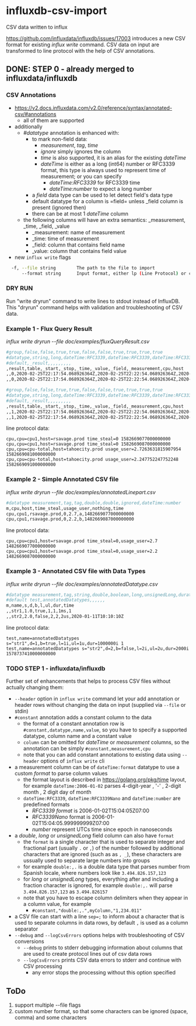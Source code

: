 # influxdb-csv-import
CSV data written to influx

https://github.com/influxdata/influxdb/issues/17003 introduces a new CSV format for existing _influx write_ command.  CSV data on input are transformed to line protocol with the help of CSV annotations.

## DONE: STEP 0 - already merged to influxdata/influxdb
### CSV Annotations
* https://v2.docs.influxdata.com/v2.0/reference/syntax/annotated-csv/#annotations
   * all of them are supported
* additionally
   * *#datatype* annotation is enhanced with:
      * to mark non-field data: 
          * _measurement_, _tag_, _time_
          * _ignore_ simply ignores the column
          * _time_ is also supported, it is an alias for the existing _dateTime_
          * _dateTime_ is either as a long (int64) number or RFC3339 format, this type is always used to represent time of measurement; or you can specify
             * _dateTime:RFC3339_ for RFC3339 time
             * _dateTime:number_ to expect a long number
      * a _field_ data type can be used to let detect field's data type
      * default datatype for a column is =field= unless _field column is present (ignored then)
      * there can be at most 1 _dateTime_ column
   * the following columns will have an extra semantics: _measurement, _time, _field, _value
      * _measurement:  name of measurement
      * _time: time of measurement
      * _field: column that contains field name
      * _value: column that contains field value
* new `influx write` flags
```sh
  -f, --file string        The path to the file to import
      --format string      Input format, either lp (Line Protocol) or csv (Comma Separated Values). Defaults to lp unless '.csv' extension
```  
### DRY RUN
Run "write dryrun" command to write lines to stdout instead of InfluxDB. This "dryrun" command helps with validation and troubleshooting of CSV data.

### Example 1 - Flux Query Result
*influx write dryrun --file doc/examples/fluxQueryResult.csv*

```bash
#group,false,false,true,true,false,false,true,true,true,true
#datatype,string,long,dateTime:RFC3339,dateTime:RFC3339,dateTime:RFC3339,double,string,string,string,string
#default,_result,,,,,,,,,
,result,table,_start,_stop,_time,_value,_field,_measurement,cpu,host
,,0,2020-02-25T22:17:54.068926364Z,2020-02-25T22:22:54.068926364Z,2020-02-25T22:17:57Z,0,time_steal,cpu,cpu1,rsavage.prod
,,0,2020-02-25T22:17:54.068926364Z,2020-02-25T22:22:54.068926364Z,2020-02-25T22:18:07Z,0,time_steal,cpu,cpu1,rsavage.prod

#group,false,false,true,true,false,false,true,true,true,true
#datatype,string,long,dateTime:RFC3339,dateTime:RFC3339,dateTime:RFC3339,double,string,string,string,string
#default,_result,,,,,,,,,
,result,table,_start,_stop,_time,_value,_field,_measurement,cpu,host
,,1,2020-02-25T22:17:54.068926364Z,2020-02-25T22:22:54.068926364Z,2020-02-25T22:18:01Z,2.7263631815907954,usage_user,cpu,cpu-total,tahoecity.prod
,,1,2020-02-25T22:17:54.068926364Z,2020-02-25T22:22:54.068926364Z,2020-02-25T22:18:11Z,2.247752247752248,usage_user,cpu,cpu-total,tahoecity.prod
```
line protocol data:
```
cpu,cpu=cpu1,host=rsavage.prod time_steal=0 1582669077000000000
cpu,cpu=cpu1,host=rsavage.prod time_steal=0 1582669087000000000
cpu,cpu=cpu-total,host=tahoecity.prod usage_user=2.7263631815907954 1582669081000000000
cpu,cpu=cpu-total,host=tahoecity.prod usage_user=2.247752247752248 1582669091000000000
```
### Example 2 - Simple Annotated CSV file
*influx write dryrun --file doc/examples/annotatedLinepart.csv*

```bash
#datatype measurement,tag,tag,double,double,ignored,dateTime:number
m,cpu,host,time_steal,usage_user,nothing,time
cpu,cpu1,rsavage.prod,0,2.7,a,1482669077000000000
cpu,cpu1,rsavage.prod,0,2.2,b,1482669087000000000
```

line protocol data: 
```
cpu,cpu=cpu1,host=rsavage.prod time_steal=0,usage_user=2.7 1482669077000000000
cpu,cpu=cpu1,host=rsavage.prod time_steal=0,usage_user=2.2 1482669087000000000
```

### Example 3 - Annotated CSV file with Data Types
*influx write dryrun --file doc/examples/annotatedDatatype.csv*

```bash
#datatype measurement,tag,string,double,boolean,long,unsignedLong,duration,dateTime
#default test,annotatedDatatypes,,,,,,
m,name,s,d,b,l,ul,dur,time
,,str1,1.0,true,1,1,1ms,1
,,str2,2.0,false,2,2,2us,2020-01-11T10:10:10Z
```

line protocol data: 
```
test,name=annotatedDatatypes s="str1",d=1,b=true,l=1i,ul=1u,dur=1000000i 1
test,name=annotatedDatatypes s="str2",d=2,b=false,l=2i,ul=2u,dur=2000i 1578737410000000000
```

### TODO STEP 1 - influxdata/influxdb
Further set of enhancements that helps to process CSV files without actually changing them:
   
- `--header` option in `influx write` command let your add annotation or header rows without changing the data on input (supplied via `--file` or stdin)
- `#constant` annotation adds a constant column to the data
   - the format of a constant annotation row is `#constant,datatype,name,value`, so you have to specify a supported datatype, column name and a constant value
   - `column` can be omitted for _dateTime_ or _measurement_ columns, so the annotation can be simply `#constant,measurement,cpu`
   - note that you can add constant annotations to existing data using `--header` options of `influx write` cli
- a measurement column can be of `dateTime:format` datatype to use a custom _format_ to parse column values
   - the format layout is described in https://golang.org/pkg/time layout, for example `dateTime:2006-01-02` parses 4-digit-year , '-' , 2-digit month , 2 digit day of month
   - `dateTime:RFC3339`, `dateTime:RFC3339Nano` and `dateTime:number` are predefined formats
      - _RFC3339 format_ is 2006-01-02T15:04:05Z07:00
      - _RFC3339Nano_ format is 2006-01-02T15:04:05.999999999Z07:00
      - _number_ represent UTCs time since epoch in nanoseconds
- a _double_, _long_ or _unsignedLong_ field column can also have `format` 
   - the `format` is a single character that is used to separate integer and fractional part (usually `.` or `,`) of the number followed by additional characters that are ignored (such as as `, _`), these characters are ussually used to separate large numbers into groups
   - for example `double:,.` is a double data type that parses number from Spanish locale, where numbers look like `3.494.826.157,123`
   - for _long_ or _unsignedLong_ types, everything after and including a fraction character is ignored, for example `double:,.` will parse `3.494.826.157,123` as `3.494.826157`
   - note that you have to escape column delimiters when they appear in a column value, for example
      - `#constant,"double:,.",myColumn,"1,234.011"`
- a CSV file can start with a line `sep=;` to inform about a character that is used to separate columns in data rows, by default `,` is used as a column separator
- `--debug` and `--logCsvErrors` options helps with troubleshooting of CSV conversions
   - `--debug` prints to stderr debugging information about columns that are used to create protocol lines out of csv data rows
   - `--logCsvErrors` prints CSV data errors to stderr and continue with CSV processing
      - any error stops the processing without this option specified


## ToDo
1. support multiple --file flags
1. custom number format, so that some characters can be ignored (space, comma) and some characters 
